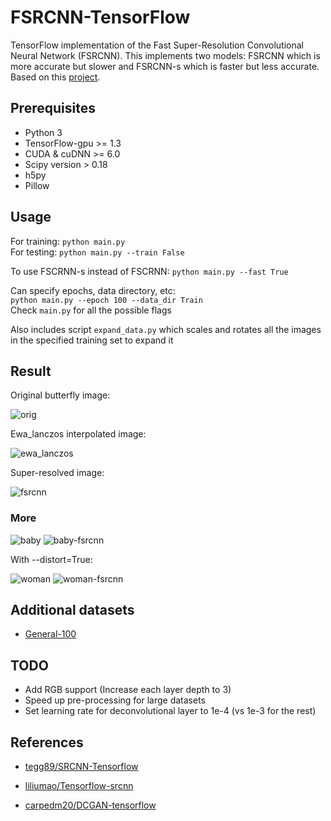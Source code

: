 # FSRCNN-TensorFlow
TensorFlow implementation of the Fast Super-Resolution Convolutional Neural Network (FSRCNN). This implements two models: FSRCNN which is more accurate but slower and FSRCNN-s which is faster but less accurate. Based on this [project](http://mmlab.ie.cuhk.edu.hk/projects/FSRCNN.html).

## Prerequisites
 * Python 3
 * TensorFlow-gpu >= 1.3
 * CUDA & cuDNN >= 6.0
 * Scipy version > 0.18
 * h5py
 * Pillow

## Usage
For training: `python main.py`
<br>
For testing: `python main.py --train False`

To use FSCRNN-s instead of FSCRNN: `python main.py --fast True`

Can specify epochs, data directory, etc:
<br>
`python main.py --epoch 100 --data_dir Train`
<br>
Check `main.py` for all the possible flags

Also includes script `expand_data.py` which scales and rotates all the images in the specified training set to expand it

## Result

Original butterfly image:

![orig](https://github.com/igv/FSRCNN-Tensorflow/blob/master/result/original.png?raw=true)


Ewa_lanczos interpolated image:

![ewa_lanczos](https://github.com/igv/FSRCNN-Tensorflow/blob/master/result/ewa_lanczos.png?raw=true)


Super-resolved image:

![fsrcnn](https://github.com/igv/FSRCNN-Tensorflow/blob/master/result/fsrcnn.png?raw=true)

### More

![baby](https://github.com/igv/FSRCNN-Tensorflow/blob/master/result/baby.png?raw=true "original") ![baby-fsrcnn](https://github.com/igv/FSRCNN-Tensorflow/blob/master/result/baby-fsrcnn.png?raw=true "fsrcnn")


With --distort=True:

![woman](https://github.com/igv/FSRCNN-Tensorflow/blob/master/result/woman.png?raw=true "original") ![woman-fsrcnn](https://github.com/igv/FSRCNN-Tensorflow/blob/master/result/woman-fsrcnn.png?raw=true "fsrcnn")

## Additional datasets

* [General-100](https://drive.google.com/open?id=0B7tU5Pj1dfCMVVdJelZqV0prWnM)

## TODO

* Add RGB support (Increase each layer depth to 3)
* Speed up pre-processing for large datasets
* Set learning rate for deconvolutional layer to 1e-4 (vs 1e-3 for the rest)

## References

* [tegg89/SRCNN-Tensorflow](https://github.com/tegg89/SRCNN-Tensorflow)

* [liliumao/Tensorflow-srcnn](https://github.com/liliumao/Tensorflow-srcnn) 

* [carpedm20/DCGAN-tensorflow](https://github.com/carpedm20/DCGAN-tensorflow) 
